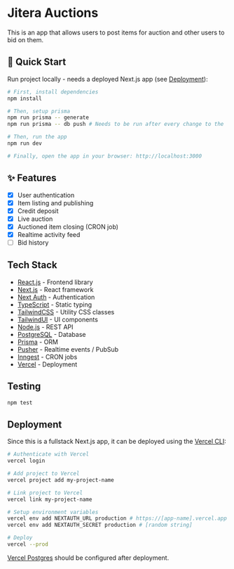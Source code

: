 # Jitera Auctions

This is an app that allows users to post items for auction and other users to bid on them.

## 🚀 Quick Start

Run project locally - needs a deployed Next.js app (see [Deployment](#deployment)):

```bash
# First, install dependencies
npm install

# Then, setup prisma
npm run prisma -- generate
npm run prisma -- db push # Needs to be run after every change to the `schema.prisma` file

# Then, run the app
npm run dev

# Finally, open the app in your browser: http://localhost:3000
```

## ✨ Features

- [x] User authentication
- [x] Item listing and publishing
- [x] Credit deposit
- [x] Live auction
- [x] Auctioned item closing (CRON job)
- [x] Realtime activity feed
- [ ] Bid history

## Tech Stack

- [React.js](https://react.dev/) - Frontend library
- [Next.js](https://nextjs.org/) - React framework
- [Next Auth](https://next-auth.js.org/) - Authentication
- [TypeScript](https://www.typescriptlang.org/) - Static typing
- [TailwindCSS](https://tailwindcss.com/) - Utility CSS classes
- [TailwindUI](https://tailwindui.com/) - UI components
- [Node.js](https://nodejs.org/en/) - REST API
- [PostgreSQL](https://www.postgresql.org/) - Database
- [Prisma](https://www.prisma.io/) - ORM
- [Pusher](https://pusher.com/) - Realtime events / PubSub
- [Inngest](https://inngest.io/) - CRON jobs
- [Vercel](https://vercel.com/) - Deployment

## Testing

```bash
npm test
```

## Deployment

Since this is a fullstack Next.js app, it can be deployed using the [Vercel CLI](https://vercel.com/docs/cli):

```bash
# Authenticate with Vercel
vercel login

# Add project to Vercel
vercel project add my-project-name

# Link project to Vercel
vercel link my-project-name

# Setup environment variables
vercel env add NEXTAUTH_URL production # https://[app-name].vercel.app
vercel env add NEXTAUTH_SECRET production # [random string]

# Deploy
vercel --prod
```

[Vercel Postgres](https://vercel.com/docs/storage/vercel-postgres) should be configured after deployment.
